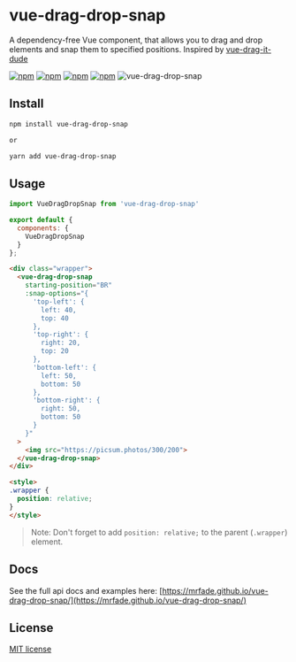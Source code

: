 # vue-drag-drop-snap

A dependency-free Vue component, that allows you to drag and drop elements and snap them to specified positions. Inspired by [vue-drag-it-dude](https://github.com/Esvalirion/vue-drag-it-dude)

[![npm](https://badgen.net/npm/v/vue-drag-drop-snap)](https://www.npmjs.com/package/vue-drag-drop-snap)
[![npm](https://badgen.net/npm/dm/vue-drag-drop-snap)](https://www.npmjs.com/package/vue-drag-drop-snap)
[![npm](https://badgen.net/npm/dt/vue-drag-drop-snap)](https://www.npmjs.com/package/vue-drag-drop-snap)
[![npm](https://badgen.net/npm/license/vue-drag-drop-snap)](https://www.npmjs.com/package/vue-drag-drop-snap)
![vue-drag-drop-snap](https://badgen.net/bundlephobia/min/vue-drag-drop-snap)

## Install

```bash
npm install vue-drag-drop-snap

or

yarn add vue-drag-drop-snap
```

## Usage

```js
import VueDragDropSnap from 'vue-drag-drop-snap'

export default {
  components: {
    VueDragDropSnap
  }
};
```

```html
<div class="wrapper">
  <vue-drag-drop-snap
    starting-position="BR"
    :snap-options="{
      'top-left': {
        left: 40,
        top: 40
      },
      'top-right': {
        right: 20,
        top: 20
      },
      'bottom-left': {
        left: 50,
        bottom: 50
      },
      'bottom-right': {
        right: 50,
        bottom: 50
      }
    }"
  >
    <img src="https://picsum.photos/300/200">
  </vue-drag-drop-snap>
</div>

<style>
.wrapper {
  position: relative;
}
</style>
```

> Note: Don't forget to add `position: relative;` to the parent (`.wrapper`) element.

## Docs

See the full api docs and examples here: [https://mrfade.github.io/vue-drag-drop-snap/](https://mrfade.github.io/vue-drag-drop-snap/)

## License

[MIT license](LICENSE)
